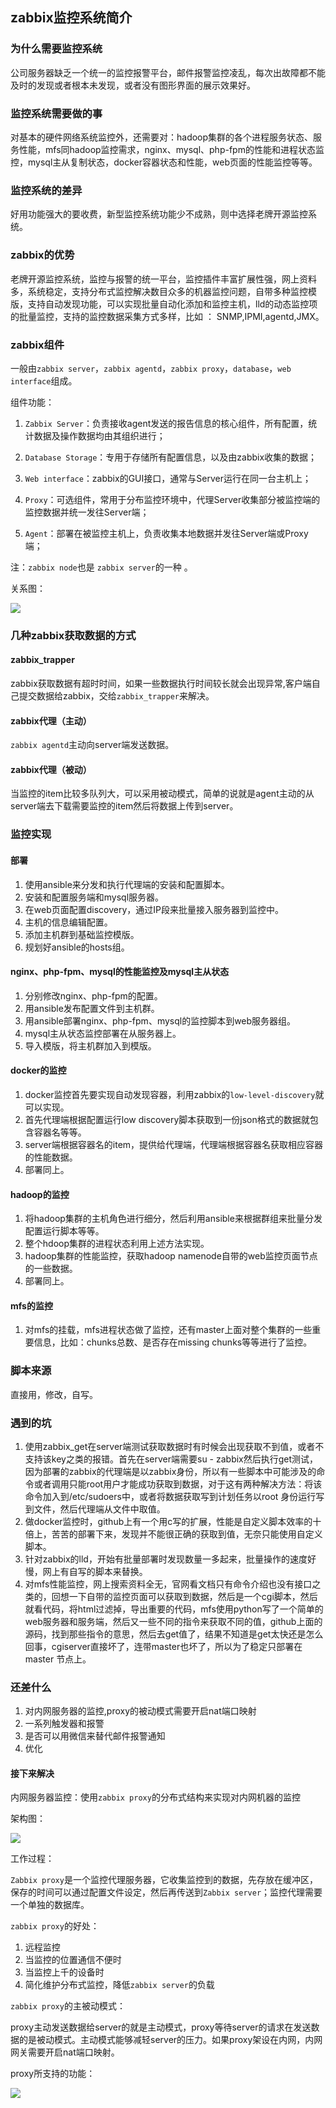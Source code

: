 ## zabbix监控系统简介

### 为什么需要监控系统

公司服务器缺乏一个统一的监控报警平台，邮件报警监控凌乱，每次出故障都不能及时的发现或者根本未发现，或者没有图形界面的展示效果好。

### 监控系统需要做的事

对基本的硬件网络系统监控外，还需要对：hadoop集群的各个进程服务状态、服务性能，mfs同hadoop监控需求，nginx、mysql、php-fpm的性能和进程状态监控，mysql主从复制状态，docker容器状态和性能，web页面的性能监控等等。

###  监控系统的差异

好用功能强大的要收费，新型监控系统功能少不成熟，则中选择老牌开源监控系统。
###  zabbix的优势

老牌开源监控系统，监控与报警的统一平台，监控插件丰富扩展性强，网上资料多，系统稳定，支持分布式监控解决数目众多的机器监控问题，自带多种监控模版，支持自动发现功能，可以实现批量自动化添加和监控主机，lld的动态监控项的批量监控，支持的监控数据采集方式多样，比如 ： SNMP,IPMI,agentd,JMX。

### zabbix组件

一般由`zabbix server`，`zabbix agentd`，`zabbix proxy`，`database`，`web interface`组成。

组件功能：

1. `Zabbix Server`：负责接收agent发送的报告信息的核心组件，所有配置，统计数据及操作数据均由其组织进行；

2. `Database Storage`：专用于存储所有配置信息，以及由zabbix收集的数据；

3. `Web interface`：zabbix的GUI接口，通常与Server运行在同一台主机上；

4. `Proxy`：可选组件，常用于分布监控环境中，代理Server收集部分被监控端的监控数据并统一发往Server端；

5. `Agent`：部署在被监控主机上，负责收集本地数据并发往Server端或Proxy端；

注：`zabbix node`也是 `zabbix server`的一种 。

关系图：

![](http://i.imgur.com/TWTfPBS.png)



### 几种zabbix获取数据的方式

#### zabbix_trapper

zabbix获取数据有超时时间，如果一些数据执行时间较长就会出现异常,客户端自己提交数据给zabbix，交给`zabbix_trapper`来解决。
#### zabbix代理（主动）

`zabbix agentd`主动向server端发送数据。

#### zabbix代理（被动）

当监控的item比较多队列大，可以采用被动模式，简单的说就是agent主动的从server端去下载需要监控的item然后将数据上传到server。

### 监控实现

#### 部署

1. 使用ansible来分发和执行代理端的安装和配置脚本。
2. 安装和配置服务端和mysql服务器。
3. 在web页面配置discovery，通过IP段来批量接入服务器到监控中。
4. 主机的信息编辑配置。
5. 添加主机群到基础监控模版。
6. 规划好ansible的hosts组。

#### nginx、php-fpm、mysql的性能监控及mysql主从状态


1. 分别修改nginx、php-fpm的配置。
2. 用ansible发布配置文件到主机群。
2. 用ansible部署nginx、php-fpm、mysql的监控脚本到web服务器组。
3. mysql主从状态监控部署在从服务器上。
3. 导入模版，将主机群加入到模版。

#### docker的监控

1. docker监控首先要实现自动发现容器，利用zabbix的`low-level-discovery`就可以实现。
2. 首先代理端根据配置运行low discovery脚本获取到一份json格式的数据就包含容器名等等。
3. server端根据容器名的item，提供给代理端，代理端根据容器名获取相应容器的性能数据。
4. 部署同上。


#### hadoop的监控

1. 将hadoop集群的主机角色进行细分，然后利用ansible来根据群组来批量分发配置运行脚本等等。
2. 整个hdoop集群的进程状态利用上述方法实现。
3. hadoop集群的性能监控，获取hadoop namenode自带的web监控页面节点的一些数据。
4. 部署同上。

#### mfs的监控

1. 对mfs的挂载，mfs进程状态做了监控，还有master上面对整个集群的一些重要信息，比如：chunks总数、是否存在missing chunks等等进行了监控。



### 脚本来源

直接用，修改，自写。


### 遇到的坑

1. 使用zabbix_get在server端测试获取数据时有时候会出现获取不到值，或者不支持该key之类的报错。首先在server端需要su - zabbix然后执行get测试，因为部署的zabbix的代理端是以zabbix身份，所以有一些脚本中可能涉及的命令或者调用只能root用户才能成功获取到数据，对于这有两种解决方法：将该命令加入到/etc/sudoers中，或者将数据获取写到计划任务以root 身份运行写到文件，然后代理端从文件中取值。
2. 做docker监控时，github上有一个用c写的扩展，性能是自定义脚本效率的十倍上，苦苦的部署下来，发现并不能很正确的获取到值，无奈只能使用自定义脚本。
3. 针对zabbix的lld，开始有批量部署时发现数量一多起来，批量操作的速度好慢，网上有自写的脚本来替换。
4. 对mfs性能监控，网上搜索资料全无，官网看文档只有命令介绍也没有接口之类的，回想一下自带的监控页面可以获取到数据，然后是一个cgi脚本，然后就看代码，将html过滤掉，导出重要的代码，mfs使用python写了一个简单的web服务器和服务端，然后又一些不同的指令来获取不同的值，github上面的源码，找到那些指令的意思，然后去get值了，结果不知道是get太快还是怎么回事，cgiserver直接坏了，连带master也坏了，所以为了稳定只部署在master 节点上。

### 还差什么

1. 对内网服务器的监控,proxy的被动模式需要开启nat端口映射
2. 一系列触发器和报警
3. 是否可以用微信来替代邮件报警通知
4. 优化

#### 接下来解决

内网服务器监控：使用`zabbix proxy`的分布式结构来实现对内网机器的监控

架构图：

![](http://i.imgur.com/DmAKdf1.png)


工作过程：

`Zabbix proxy`是一个监控代理服务器，它收集监控到的数据，先存放在缓冲区，保存的时间可以通过配置文件设定，然后再传送到`Zabbix server`；监控代理需要一个单独的数据库。

`zabbix proxy`的好处：

1. 远程监控
2. 当监控的位置通信不便时
3. 当监控上千的设备时
4. 简化维护分布式监控，降低`zabbix server`的负载

`zabbix proxy`的主被动模式：

proxy主动发送数据给server的就是主动模式，proxy等待server的请求在发送数据的是被动模式。主动模式能够减轻server的压力。如果proxy架设在内网，内网网关需要开启nat端口映射。

proxy所支持的功能：

![](http://i.imgur.com/qMp7vOe.jpg)






